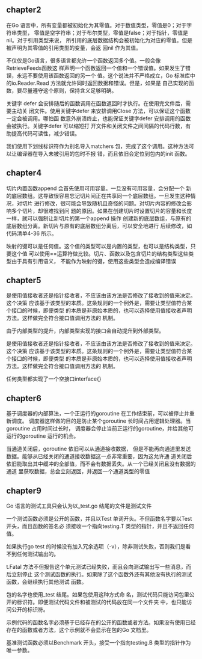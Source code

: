 ## chapter2
在Go 语言中，所有变量都被初始化为其零值。对于数值类型，零值是0；对于字符串类型，
零值是空字符串；对于布尔类型，零值是false；对于指针，零值是nil。对于引用类型来说，
所引用的底层数据结构会被初始化为对应的零值。但是被声明为其零值的引用类型的变量，会返
回nil 作为其值。

不仅仅是Go语言，很多语言都允许一个函数返回多个值。一般会像RetrieveFeeds函数这
样声明一个函数返回一个值和一个错误值。如果发生了错误，永远不要使用该函数返回的另一个
值。这个说法并不严格成立，Go 标准库中的io.Reader.Read 方法就允许同时返回数据和错误。但是，如果是
自己实现的函数，要尽量遵守这个原则，保持含义足够明确。

关键字 defer 会安排随后的函数调用在函数返回时才执行。在使用完文件后，需要主动关
闭文件。使用关键字defer 来安排调用Close 方法，可以保证这个函数一定会被调用。哪怕函
数意外崩溃终止，也能保证关键字defer 安排调用的函数会被执行。关键字defer 可以缩短打
开文件和关闭文件之间间隔的代码行数，有助提高代码可读性，减少错误。

我们使用下划线标识符作为别名导入matchers 包，完成了这个调用。这种方法可以让编译器在导入未被引用的包时不报
错，而且依旧会定位到包内的init 函数。

## chapter4
切片内置函数append 会首先使用可用容量。一旦没有可用容量，会分配一个
新的底层数组。这导致很容易忘记切片间正在共享同一个底层数组。一旦发生这种情况，对切片
进行修改，很可能会导致随机且奇怪的问题。对切片内容的修改会影响多个切片，却很难找到问
题的原因。如果在创建切片时设置切片的容量和长度一样，就可以强制让新切片的第一个append 操作
创建新的底层数组，与原有的底层数组分离。新切片与原有的底层数组分离后，可以安全地进行
后续修改，如代码清单4-36 所示。

映射的键可以是任何值。这个值的类型可以是内置的类型，也可以是结构类型，只要这个值
可以使用==运算符做比较。切片、函数以及包含切片的结构类型这些类型由于具有引用语义，
不能作为映射的键，使用这些类型会造成编译错误

## chapter5
是使用值接收者还是指针接收者，不应该由该方法是否修改了接收到的值来决定。这个决策
应该基于该类型的本质。这条规则的一个例外是，需要让类型值符合某个接口的时候，即便类型
的本质是非原始本质的，也可以选择使用值接收者声明方法。这样做完全符合接口值调用方法的
机制。

由于内部类型的提升，内部类型实现的接口会自动提升到外部类型。

是使用值接收者还是指针接收者，不应该由该方法是否修改了接收到的值来决定。这个决策
应该基于该类型的本质。这条规则的一个例外是，需要让类型值符合某个接口的时候，即便类型
的本质是非原始本质的，也可以选择使用值接收者声明方法。这样做完全符合接口值调用方法的
机制。

任何类型都实现了一个空接口interface{}

## chapter6
基于调度器的内部算法，一个正运行的goroutine 在工作结束前，可以被停止并重新调度。
调度器这样做的目的是防止某个goroutine 长时间占用逻辑处理器。当goroutine 占用时间过长时，
调度器会停止当前正运行的goroutine，并给其他可运行的goroutine 运行的机会。

当通道关闭后，goroutine 依旧可以从通道接收数据，
但是不能再向通道里发送数据。能够从已经关闭的通道接收数据这一点非常重要，因为这允许通
道关闭后依旧能取出其中缓冲的全部值，而不会有数据丢失。从一个已经关闭且没有数据的通道
里获取数据，总会立刻返回，并返回一个通道类型的零值

## chapter9
Go 语言的测试工具只会认为以_test.go 结尾的文件是测试文件

一个测试函数必须是公开的函数，并且以Test 单词开头。不但函数名字要以Test 开头，而且函数的签名必
须接收一个指向testing.T 类型的指针，并且不返回任何值。

如果执行go test 的时候没有加入冗余选项（-v），除非测试失败，否则我们是看不到任何测试输出的。

t.Fatal 方法不但报告这个单元测试已经失败，而且会向测试输出写一些消息，而后立刻停止
这个测试函数的执行。如果除了这个函数外还有其他没有执行的测试函数，会继续执行其他测试
函数。

包的名字也使用_test 结尾。如果包使用这种方式命
名，测试代码只能访问包里公开的标识符。即便测试代码文件和被测试的代码放在同一个文件夹
中，也只能访问公开的标识符。

示例代码的函数名字必须基于已经存在的公开的函数或者方法。如果没有使用已经存在的函数或者方法，这个示例就不会显示在包的Go 文档里。

基准测试函数必须以Benchmark 开头，接受一个指向testing.B 类型的指针作为唯一参数。
